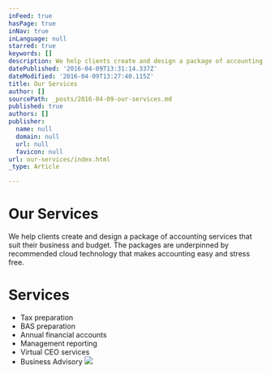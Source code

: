 ```yaml
---
inFeed: true
hasPage: true
inNav: true
inLanguage: null
starred: true
keywords: []
description: We help clients create and design a package of accounting services that suit their business and budget. The packages are underpinned by recommended cloud technology that makes accounting easy and stress free.
datePublished: '2016-04-09T13:31:14.337Z'
dateModified: '2016-04-09T13:27:40.115Z'
title: Our Services
author: []
sourcePath: _posts/2016-04-09-our-services.md
published: true
authors: []
publisher:
  name: null
  domain: null
  url: null
  favicon: null
url: our-services/index.html
_type: Article

---
```

# Our Services

We help clients create and design a package of accounting services that suit their business and budget. The packages are underpinned by recommended cloud technology that makes accounting easy and stress free.

# Services

* Tax preparation
* BAS preparation
* Annual financial accounts
* Management reporting
* Virtual CEO services
* Business Advisory
![](https://the-grid-user-content.s3-us-west-2.amazonaws.com/9c983e48-c58a-4f38-b3bd-df0125a5498d.jpg)